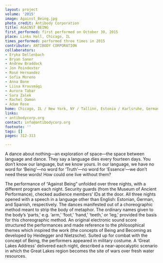 ```yaml
---
layout: project
volume: '2015'
image: Against_Being.jpg
photo_credit: Antibody Corporation
title: AGAINST BEING
first_performed: first performed on October 30, 2015
place: Links Hall, Chicago, IL
times_performed: performed three times in 2015
contributor: ANTIBODY CORPORATION
collaborators:
- Eryka Dellenbach
- Bryan Saner
- Andrew Braddock
- Jon Poindexter
- Rosé Hernandez
- Sofia Moreno
- Anna Bone
- Liisa Kruusmägi
- Aurora Tabar
- Sara Zalek
- Rachel Damon
- Adam Rose
home: Chicago, IL / New York, NY / Tallinn, Estonia / Karlsruhe, Germany
links:
- antibodycorp.org
contact: info@antibodycorp.org
footnote: ''
tags: []
pages: 312-313

---
```


A dance about nothing—an exploration of space—the space between language and dance. They say a language dies every fourteen days. You don’t know our language, but we know yours. In our language, we have no word for ‘Being’—no word for ‘Truth’—no word for ‘Essence’—we don’t need these words! How could one live without them?

The performance of “Against Being” unfolded over three nights, with a different program each night. Security guards (from the Museum of Ancient Performance), checked audience members’ IDs at the door. All three nights opened with a speech in a language other than English: Estonian, German, and Spanish, respectively. The dances manifested out of a choreographic method meant to strip the body of metaphor. The ordinary names given to the body’s ‘parts,’ e.g. ‘arm,’ ‘foot,’ ‘hand,’ ‘teeth,’ or ‘leg,’ provided the basis for this choreographic method. An original electronic sound score structured the performances and made reference to the philosophical themes which inspired the work (the concepts of Being and Becoming as developed by Heidegger and Nietzsche). Suited up for combat with the concept of Being, the performers appeared in military costume. A ‘Great Lakes Address’ delivered each night, described a near-apocalyptic scenario in which the Great Lakes region becomes the site of wars over fresh water resources.
